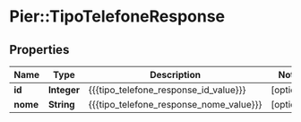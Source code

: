 # Pier::TipoTelefoneResponse

## Properties
Name | Type | Description | Notes
------------ | ------------- | ------------- | -------------
**id** | **Integer** | {{{tipo_telefone_response_id_value}}} | [optional] 
**nome** | **String** | {{{tipo_telefone_response_nome_value}}} | [optional] 


